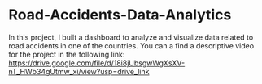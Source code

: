 # Road-Accidents-Data-Analytics
In this project, I built a dashboard to analyze and visualize data related to road accidents in one of the countries.
You can a find a descriptive video for the project in the following link:
https://drive.google.com/file/d/18i8jUbsgwWgXsXV-nT_HWb34gUtmw_xi/view?usp=drive_link

